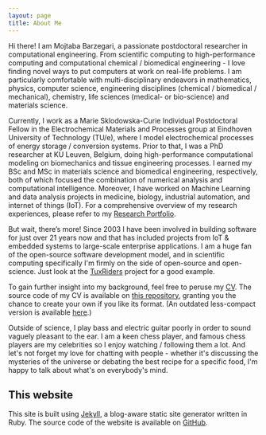 ```yaml
---
layout: page
title: About Me
---
```


Hi there! I am Mojtaba Barzegari, a passionate postdoctoral researcher in computational engineering. From scientific computing to high-performance computing and computational chemical / biomedical engineering - I love finding novel ways to put computers at work on real-life problems. I am particularly comfortable with multi-disciplinary endeavors in mathematics, physics, computer science, engineering disciplines (chemical / biomedical / mechanical), chemistry, life sciences (medical- or bio-science) and materials science.

Currently, I work as a Marie Sklodowska-Curie Individual Postdoctoral Fellow in the Electrochemical Materials and Processes group at Eindhoven University of Technology (TU/e), where I model electrochemical processes of energy storage / conversion systems. Prior to that, I was a PhD researcher at KU Leuven, Belgium, doing high-performance computational modeling on biomechanics and tissue engineering processes. I earned my BSc and MSc in materials science and biomedical engineering, respectively, both of which focused the combination of numerical analysis and computational intelligence. Moreover, I have worked on Machine Learning and data analysis projects in medicine, biology, industrial automation, and internet of things (IoT). For a comprehensive overview of my research experiences,  please refer to my [Research Portfolio](/research).

But wait, there’s more! Since 2003 I have been involved in building software for just over 21 years now and that has included projects from IoT & embedded systems to large-scale enterprise applications. I am a huge fan of the open-source software development model, and in scientific computing specifically I'm firmly on the side of open-source and open-science. Just look at the <a target="_blank" href="http://tuxriders.com/">TuxRiders</a> project for a good  example.

To gain further insight into my background, feel free to peruse my [CV](https://mbarzegary.github.io/MyCV-shortened/main.pdf). The source code of my CV is available on [this repository](https://github.com/mbarzegary/MyCV-shortened), granting you the chance to create your own if you like its format. (An outdated less-compact version is available [here](https://github.com/mbarzegary/MyCV).)

Outside of science, I play bass and electric guitar poorly in order to sound vaguely pleasant to the ear. I am a keen chess player, and famous chess players are my celebrities so I enjoy watching / following them a lot. And let's not forget my love for chatting with people - whether it's discussing the mysteries of the universe or debating the best recipe for a specific food, I'm happy to talk about what's on everybody's mind.

## This website

This site is built using [Jekyll](https://github.com/jekyll/jekyll), a blog-aware static site generator written in Ruby. The source code of the website is available on [GitHub](https://github.com/mbarzegary/mbarzegary.github.io).
